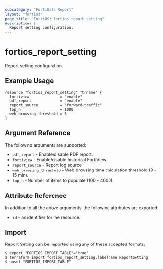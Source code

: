```yaml
---
subcategory: "FortiGate Report"
layout: "fortios"
page_title: "FortiOS: fortios_report_setting"
description: |-
  Report setting configuration.
---
```


# fortios_report_setting
Report setting configuration.

## Example Usage

```hcl
resource "fortios_report_setting" "trname" {
  fortiview              = "enable"
  pdf_report             = "enable"
  report_source          = "forward-traffic"
  top_n                  = 1000
  web_browsing_threshold = 3
}
```

## Argument Reference


The following arguments are supported:

* `pdf_report` - Enable/disable PDF report.
* `fortiview` - Enable/disable historical FortiView.
* `report_source` - Report log source.
* `web_browsing_threshold` - Web browsing time calculation threshold (3 - 15 min).
* `top_n` - Number of items to populate (100 - 4000).


## Attribute Reference

In addition to all the above arguments, the following attributes are exported:
* `id` - an identifier for the resource.

## Import

Report Setting can be imported using any of these accepted formats:
```
$ export "FORTIOS_IMPORT_TABLE"="true"
$ terraform import fortios_report_setting.labelname ReportSetting
$ unset "FORTIOS_IMPORT_TABLE"
```
